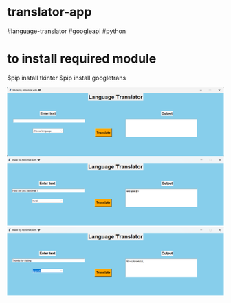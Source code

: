 # translator-app
#language-translator #googleapi #python

# to install required module
$pip install tkinter
$pip install googletrans




![alt text](https://github.com/Abhi-gits/translator-app/blob/main/img/Screenshot%20-1.png?raw=true)
![alt text](https://github.com/Abhi-gits/translator-app/blob/main/img/Screenshot%20-2.png?raw=true)
![alt text](https://github.com/Abhi-gits/translator-app/blob/main/img/Screenshot%20-3.png?raw=true)